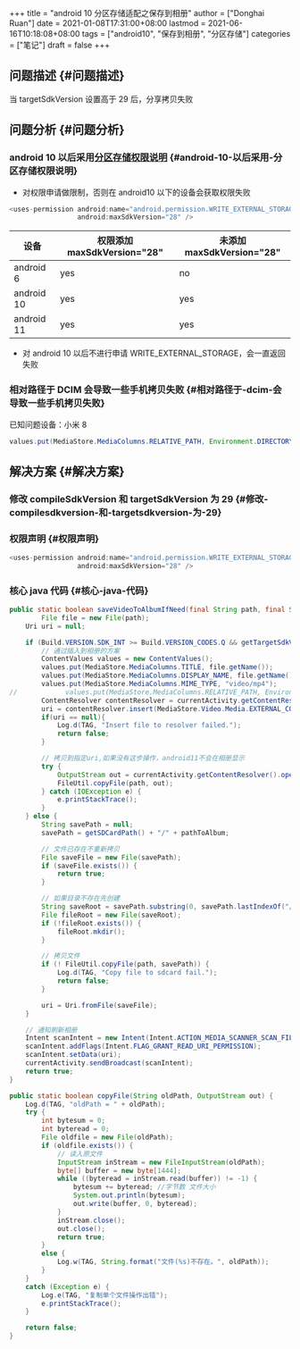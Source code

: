 +++
title = "android 10 分区存储适配之保存到相册"
author = ["Donghai Ruan"]
date = 2021-01-08T17:31:00+08:00
lastmod = 2021-06-16T10:18:08+08:00
tags = ["android10", "保存到相册", "分区存储"]
categories = ["笔记"]
draft = false
+++

## 问题描述 {#问题描述}

当 targetSdkVersion 设置高于 29 后，分享拷贝失败
<!--more-->


## 问题分析 {#问题分析}


### android 10 以后采用[分区存储权限说明](https://developer.android.com/training/data-storage/shared/media) {#android-10-以后采用-分区存储权限说明}

-   对权限申请做限制，否则在 android10 以下的设备会获取权限失败

<!--listend-->

```java
<uses-permission android:name="android.permission.WRITE_EXTERNAL_STORAGE"
                 android:maxSdkVersion="28" />
```

| 设备       | 权限添加 maxSdkVersion="28" | 未添加 maxSdkVersion="28" |
|----------|-------------------------|------------------------|
| android 6  | yes                     | no                     |
| android 10 | yes                     | yes                    |
| android 11 | yes                     | yes                    |

-   对 android 10 以后不进行申请 WRITE\_EXTERNAL\_STORAGE，会一直返回失败


### 相对路径于 DCIM 会导致一些手机拷贝失败 {#相对路径于-dcim-会导致一些手机拷贝失败}

已知问题设备：小米 8

```java
values.put(MediaStore.MediaColumns.RELATIVE_PATH, Environment.DIRECTORY_DCIM)
```


## 解决方案 {#解决方案}


### 修改 compileSdkVersion 和 targetSdkVersion 为 29 {#修改-compilesdkversion-和-targetsdkversion-为-29}


### 权限声明 {#权限声明}

```java
<uses-permission android:name="android.permission.WRITE_EXTERNAL_STORAGE"
                 android:maxSdkVersion="28" />
```


### 核心 java 代码 {#核心-java-代码}

```java
public static boolean saveVideoToAlbumIfNeed(final String path, final String pathToAlbum) {
        File file = new File(path);
    Uri uri = null;

    if (Build.VERSION.SDK_INT >= Build.VERSION_CODES.Q && getTargetSdkVersion() >= Build.VERSION_CODES.Q) {
        // 通过插入到相册的方案
        ContentValues values = new ContentValues();
        values.put(MediaStore.MediaColumns.TITLE, file.getName());
        values.put(MediaStore.MediaColumns.DISPLAY_NAME, file.getName());
        values.put(MediaStore.MediaColumns.MIME_TYPE, "video/mp4");
//            values.put(MediaStore.MediaColumns.RELATIVE_PATH, Environment.DIRECTORY_DCIM);
        ContentResolver contentResolver = currentActivity.getContentResolver();
        uri = contentResolver.insert(MediaStore.Video.Media.EXTERNAL_CONTENT_URI, values);
        if(uri == null){
            Log.d(TAG, "Insert file to resolver failed.");
            return false;
        }

        // 拷贝到指定uri,如果没有这步操作，android11不会在相册显示
        try {
            OutputStream out = currentActivity.getContentResolver().openOutputStream(uri);
            FileUtil.copyFile(path, out);
        } catch (IOException e) {
            e.printStackTrace();
        }
    } else {
        String savePath = null;
        savePath = getSDCardPath() + "/" + pathToAlbum;

        // 文件已存在不重新拷贝
        File saveFile = new File(savePath);
        if (saveFile.exists()) {
            return true;
        }

        // 如果目录不存在先创建
        String saveRoot = savePath.substring(0, savePath.lastIndexOf("/"));
        File fileRoot = new File(saveRoot);
        if (!fileRoot.exists()) {
            fileRoot.mkdir();
        }

        // 拷贝文件
        if (! FileUtil.copyFile(path, savePath)) {
            Log.d(TAG, "Copy file to sdcard fail.");
            return false;
        }

        uri = Uri.fromFile(saveFile);
    }

    // 通知刷新相册
    Intent scanIntent = new Intent(Intent.ACTION_MEDIA_SCANNER_SCAN_FILE);
    scanIntent.addFlags(Intent.FLAG_GRANT_READ_URI_PERMISSION);
    scanIntent.setData(uri);
    currentActivity.sendBroadcast(scanIntent);
    return true;
}

public static boolean copyFile(String oldPath, OutputStream out) {
    Log.d(TAG, "oldPath = " + oldPath);
    try {
        int bytesum = 0;
        int byteread = 0;
        File oldfile = new File(oldPath);
        if (oldfile.exists()) {
            // 读入原文件
            InputStream inStream = new FileInputStream(oldPath);
            byte[] buffer = new byte[1444];
            while ((byteread = inStream.read(buffer)) != -1) {
                bytesum += byteread; //字节数 文件大小
                System.out.println(bytesum);
                out.write(buffer, 0, byteread);
            }
            inStream.close();
            out.close();
            return true;
        }
        else {
            Log.w(TAG, String.format("文件(%s)不存在。", oldPath));
        }
    }
    catch (Exception e) {
        Log.e(TAG, "复制单个文件操作出错");
        e.printStackTrace();
    }

    return false;
}
```
